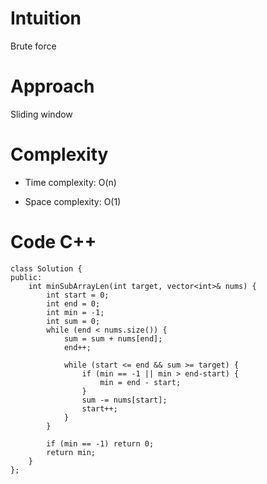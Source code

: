 # Intuition
Brute force

# Approach
Sliding window

# Complexity
- Time complexity:
O(n)

- Space complexity:
O(1)

# Code C++
```
class Solution {
public:
    int minSubArrayLen(int target, vector<int>& nums) {
        int start = 0;
        int end = 0;
        int min = -1;
        int sum = 0;
        while (end < nums.size()) {
            sum = sum + nums[end];
            end++;

            while (start <= end && sum >= target) {
                if (min == -1 || min > end-start) {
                    min = end - start;
                }
                sum -= nums[start];
                start++;
            }
        }
        
        if (min == -1) return 0;
        return min;
    }
};
```
